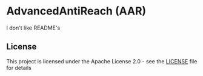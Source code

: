 # AdvancedAntiReach (AAR)

I don't like README's

## License

This project is licensed under the Apache License 2.0 - see the [LICENSE](LICENSE) file for details